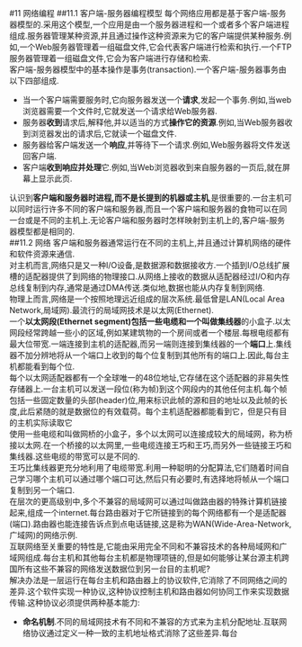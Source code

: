 #11 网络编程
##11.1 客户端-服务器编程模型
 每个网络应用都是基于客户端-服务器模型的.采用这个模型,一个应用是由一个服务器进程和一个或者多个客户端进程组成.服务器管理某种资源,并且通过操作这种资源来为它的客户端提供某种服务.例如,一个Web服务器管理着一组磁盘文件,它会代表客户端进行检索和执行.一个FTP服务器管理着一组磁盘文件,它会为客户端进行存储和检索.  
 客户端-服务器模型中的基本操作是事务(transaction).一个客户端-服务器事务由以下四部组成.  
 + 当一个客户端需要服务时,它向服务器发送一个**请求**,发起一个事务.例如,当web浏览器需要一个文件时,它就发送一个请求给Web服务器.  
 + 服务器**收到**请求后,解释他,并以适当的方式**操作它的资源**.例如,当Web服务器收到浏览器发出的请求后,它就读一个磁盘文件.  
 + 服务器给客户端发送一个**响应**,并等待下一个请求.例如,Web服务器将文件发送回客户端.  
 + 客户端**收到响应并处理**它.例如,当Web浏览器收到来自服务器的一页后,就在屏幕上显示此页.  
  
  
认识到**客户端和服务器时进程,而不是长提到的机器或主机**,是很重要的.一台主机可以同时运行许多不同的客户端和服务器,而且一个客户端和服务器的食物可以在同一台或是不同的主机上.无论客户端和服务器时怎样映射到主机上的,客户端-服务器模型都是相同的.  
##11.2 网络
 客户端和服务器通常运行在不同的主机上,并且通过计算机网络的硬件和软件资源来通信.  
 对主机而言,网络只是又一种I/O设备,是数据源和数据接收方.一个插到I/O总线扩展槽的适配器提供了到网络的物理接口.从网络上接收的数据从适配器经过I/O和内存总线复制到内存,通常是通过DMA传送.类似地,数据也能从内存复制到网络.  
 物理上而言,网络是一个按照地理远近组成的层次系统.最低曾是LAN(Local Area Network,局域网).最流行的局域网技术是以太网(Ethernet).  
 一个**以太网段(Ethernet segment)**包括一些电缆和一个叫做**集线器**的小盒子.以太网段经常跨越一些小的区域,例如某建筑物的一个房间或者一个楼层.每根电缆都有最大位带宽.一端连接到主机的适配器,而另一端则连接到集线器的一个**端口**上.集线器不加分辨地将从一个端口上收到的每个位复制到其他所有的端口上.因此,每台主机都能看到每个位.  
 每个以太网适配器都有一个全球唯一的48位地址,它存储在这个适配器的非易失性存储器上.一台主机可以发送一段位(称为帧)到这个网段内的其他任何主机.每个帧包括一些固定数量的头部(header)位,用来标识此帧的源和目的地址以及此帧的长度,此后紧随的就是数据位的有效载荷。每个主机适配器都能看到它，但是只有目的主机实际读取它  
 使用一些电缆和叫做网桥的小盒子，多个以太网可以连接成较大的局域网，称为桥接以太网.在一个桥接的以太网里,一些电缆连接王巧和王巧,而另外一些链接王巧和集线器.这些电缆的带宽可以是不同的.  
 王巧比集线器更充分地利用了电缆带宽.利用一种聪明的分配算法,它们随着时间自己学习哪个主机可以通过哪个端口可达,然后只有必要时,有选择地将帧从一个端口复制到另一个端口.  
 在层次的更高级别中,多个不兼容的局域网可以通过叫做路由器的特殊计算机链接起来,组成一个internet.每台路由器对于它所链接到的每个网络都有一个是适配器(端口).路由器也能连接告诉点到点电话链接,这是称为WAN(Wide-Area-Network,广域网)的网络示例.  
 互联网络至关重要的特性是,它能由采用完全不同和不兼容技术的各种局域网和广域网组成.每台主机和其他每台主机都是物理项链的,但是如何能够让某台源主机跨国所有这些不兼容的网络发送数据位到另一台目的主机呢?  
 解决办法是一层运行在每台主机和路由器上的协议软件,它消除了不同网络之间的差异.这个软件实现一种协议,这种协议控制主机和路由器如何协同工作来实现数据传输.这种协议必须提供两种基本能力:  
 + **命名机制**.不同的局域网技术有不同和不兼容的方式来为主机分配地址.互联网络协议通过定义一种一致的主机地址格式消除了这些差异.每台
